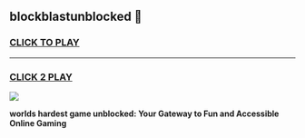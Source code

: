 
## blockblastunblocked 👋
<h3>
<a href="https://premium.freeplayer.one?title=blockblastunblocked&ref=14F">CLICK TO PLAY</a></h3>
<hr>

<h3>
<a href="https://premium.freeplayer.one?title=blockblastunblocked&ref=14F">CLICK 2 PLAY</a>
  
</h3>

<a href="https://premium.freeplayer.one?title=blockblastunblocked&ref=12F/"><img src="https://clearcache.store/games.png"></a>


**worlds hardest game unblocked: Your Gateway to Fun and Accessible Online Gaming**
